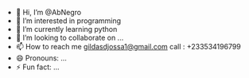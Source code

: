 - 👋 Hi, I’m @AbNegro
- 👀 I’m interested in programming
- 🌱 I’m currently learning python
- 💞️ I’m looking to collaborate on ...
- 📫 How to reach me gildasdjossa1@gmail.com call : +233534196799
- 😄 Pronouns: ...
- ⚡ Fun fact: ...

<!---
AbNegro/AbNegro is a ✨ special ✨ repository because its `README.md` (this file) appears on your GitHub profile.
You can click the Preview link to take a look at your changes.
--->
